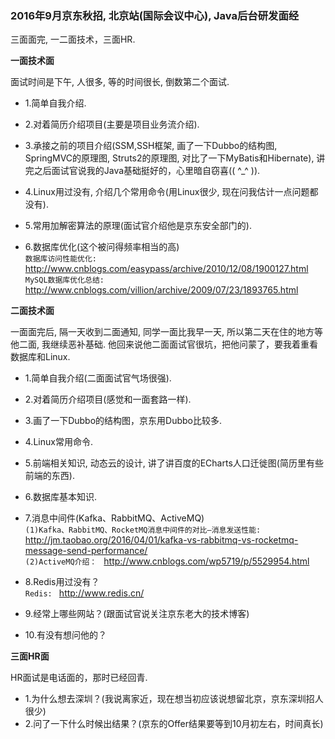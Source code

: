 ### 2016年9月京东秋招, 北京站(国际会议中心), Java后台研发面经 ###

 三面面完, 一二面技术，三面HR.

<Strong>一面技术面</Strong>

  面试时间是下午, 人很多, 等的时间很长, 倒数第二个面试.
  
* 1.简单自我介绍.
* 2.对着简历介绍项目(主要是项目业务流介绍).
* 3.承接之前的项目介绍(SSM,SSH框架, 画了一下Dubbo的结构图, SpringMVC的原理图, Struts2的原理图, 对比了一下MyBatis和Hibernate), 讲完之后面试官说我的Java基础挺好的，心里暗自窃喜(( ^_^ )).
* 4.Linux用过没有, 介绍几个常用命令(用Linux很少, 现在问我估计一点问题都没有).
* 5.常用加解密算法的原理(面试官介绍他是京东安全部门的).

* 6.数据库优化(这个被问得频率相当的高)     
 `数据库访问性能优化: `  <http://www.cnblogs.com/easypass/archive/2010/12/08/1900127.html>    
 `MySQL数据库优化总结: `  <http://www.cnblogs.com/villion/archive/2009/07/23/1893765.html>   

<Strong>二面技术面</Strong>   

  一面面完后, 隔一天收到二面通知, 同学一面比我早一天, 所以第二天在住的地方等他二面, 我继续恶补基础. 他回来说他二面面试官很坑，把他问蒙了，要我着重看数据库和Linux.
  
* 1.简单自我介绍(二面面试官气场很强).
* 2.对着简历介绍项目(感觉和一面套路一样).
* 3.画了一下Dubbo的结构图，京东用Dubbo比较多.
* 4.Linux常用命令.
* 5.前端相关知识, 动态云的设计, 讲了讲百度的ECharts人口迁徙图(简历里有些前端的东西).
* 6.数据库基本知识. 

* 7.消息中间件(Kafka、RabbitMQ、ActiveMQ)   
`(1)Kafka、RabbitMQ、RocketMQ消息中间件的对比—消息发送性能: `  <http://jm.taobao.org/2016/04/01/kafka-vs-rabbitmq-vs-rocketmq-message-send-performance/>     
`(2)ActiveMQ介绍： ` <http://www.cnblogs.com/wp5719/p/5529954.html> 

* 8.Redis用过没有？   
`Redis: ` <http://www.redis.cn/> 

* 9.经常上哪些网站？(跟面试官说关注京东老大的技术博客)
* 10.有没有想问他的？

<Strong>三面HR面</Strong>    

  HR面试是电话面的，那时已经回青.
  
* 1.为什么想去深圳？(我说离家近，现在想当初应该说想留北京，京东深圳招人很少)
* 2.问了一下什么时候出结果？(京东的Offer结果要等到10月初左右，时间真长)
